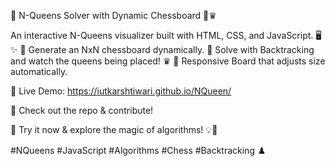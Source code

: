 🚀 N-Queens Solver with Dynamic Chessboard 🏰♛

An interactive N-Queens visualizer built with HTML, CSS, and JavaScript. 🖥️✨
🔹 Generate an NxN chessboard dynamically.
🔹 Solve with Backtracking and watch the queens being placed! ♛
🔹 Responsive Board that adjusts size automatically.

🔗 Live Demo: https://iutkarshtiwari.github.io/NQueen/

📌 Check out the repo & contribute!

🔗 Try it now & explore the magic of algorithms! 💡🚀

#NQueens #JavaScript #Algorithms #Chess #Backtracking ♟️
